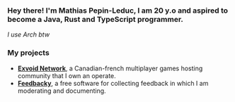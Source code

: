 ### Hey there! I'm Mathias Pepin-Leduc, I am 20 y.o and aspired to become a Java, Rust and TypeScript programmer.
*I use Arch btw*

### My projects
- **[Exvoid Network](https://github.com/ExvoidNet)**, a Canadian-french multiplayer games hosting community that I own an operate.
- **[Feedbacky](https://github.com/feedbacky-project)**, a free software for collecting feedback in which I am moderating and documenting.
